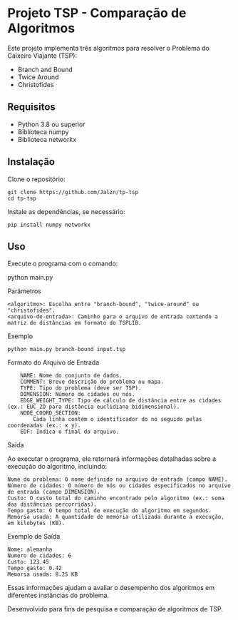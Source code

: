 # Projeto TSP - Comparação de Algoritmos

Este projeto implementa três algoritmos para resolver o Problema do Caixeiro Viajante (TSP):

- Branch and Bound
- Twice Around
- Christofides

## Requisitos

- Python 3.8 ou superior
- Biblioteca numpy
- Biblioteca networkx

## Instalação

Clone o repositório:

```
git clone https://github.com/Jalzn/tp-tsp  
cd tp-tsp  
```

Instale as dependências, se necessário:
```
pip install numpy networkx  
```

## Uso

Execute o programa com o comando:

python main.py <algoritmo> <arquivo-de-entrada>  

Parâmetros

    <algoritmo>: Escolha entre "branch-bound", "twice-around" ou "christofides".
    <arquivo-de-entrada>: Caminho para o arquivo de entrada contendo a matriz de distâncias em formato do TSPLIB.

Exemplo

```
python main.py branch-bound input.tsp
```

Formato do Arquivo de Entrada

```
    NAME: Nome do conjunto de dados.
    COMMENT: Breve descrição do problema ou mapa.
    TYPE: Tipo do problema (deve ser TSP).
    DIMENSION: Número de cidades ou nós.
    EDGE_WEIGHT_TYPE: Tipo de cálculo de distância entre as cidades (ex.: EUC_2D para distância euclidiana bidimensional).
    NODE_COORD_SECTION:
        Cada linha contém o identificador do nó seguido pelas coordenadas (ex.: x y).
    EOF: Indica o final do arquivo.
```

Saída

Ao executar o programa, ele retornará informações detalhadas sobre a execução do algoritmo, incluindo:

    Nome do problema: O nome definido no arquivo de entrada (campo NAME).
    Número de cidades: O número de nós ou cidades especificados no arquivo de entrada (campo DIMENSION).
    Custo: O custo total do caminho encontrado pelo algoritmo (ex.: soma das distâncias percorridas).
    Tempo gasto: O tempo total de execução do algoritmo em segundos.
    Memória usada: A quantidade de memória utilizada durante a execução, em kilobytes (KB).

Exemplo de Saída
```
Nome: alemanha  
Numero de cidades: 6  
Custo: 123.45  
Tempo gasto: 0.42  
Memoria usada: 8.25 KB  
```
Essas informações ajudam a avaliar o desempenho dos algoritmos em diferentes instâncias do problema.


Desenvolvido para fins de pesquisa e comparação de algoritmos de TSP.